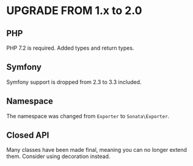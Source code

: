 UPGRADE FROM 1.x to 2.0
=======================

## PHP

PHP 7.2 is required.
Added types and return types.

## Symfony

Symfony support is dropped from 2.3 to 3.3 included.

## Namespace

The namespace was changed from `Exporter` to `Sonata\Exporter`.

## Closed API

Many classes have been made final, meaning you can no longer extend them.
Consider using decoration instead.
